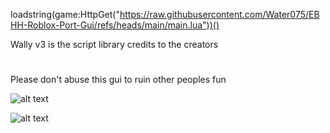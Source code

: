 loadstring(game:HttpGet("https://raw.githubusercontent.com/Water075/EBHH-Roblox-Port-Gui/refs/heads/main/main.lua"))()

Wally v3 is the script library credits to the creators
#
Please don't abuse this gui to ruin other peoples fun<br>


![alt text](https://img.shields.io/badge/WaterUtils-blue)

![alt text](https://i.ibb.co/cSvzL9BN/EBHH1-0-0-FUCKERS.png)
